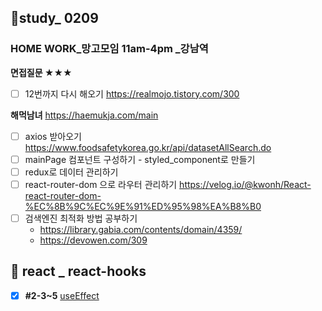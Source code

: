 ## 👥study_ 0209
### HOME WORK_망고모임 11am-4pm _강남역

**면접질문 ★★★**
 - [ ] 12번까지 다시 해오기
https://realmojo.tistory.com/300

**해먹남녀**
https://haemukja.com/main

- [ ] axios 받아오기 
	https://www.foodsafetykorea.go.kr/api/datasetAllSearch.do
- [ ] mainPage 컴포넌트 구성하기 - styled_component로 만들기
- [ ] redux로 데이터 관리하기
- [ ] react-router-dom 으로 라우터 관리하기
	https://velog.io/@kwonh/React-react-router-dom-%EC%8B%9C%EC%9E%91%ED%95%98%EA%B8%B0
 - [ ] 검색엔진 최적화 방법 공부하기
	- https://library.gabia.com/contents/domain/4359/
	- https://devowen.com/309


## 💫 react _ react-hooks
- [x] **#2-3~5**  [useEffect](https://github.com/gay0ung/react_note/commit/cf794f334a01fd1bae22935c16cf09fc44252ccc)

